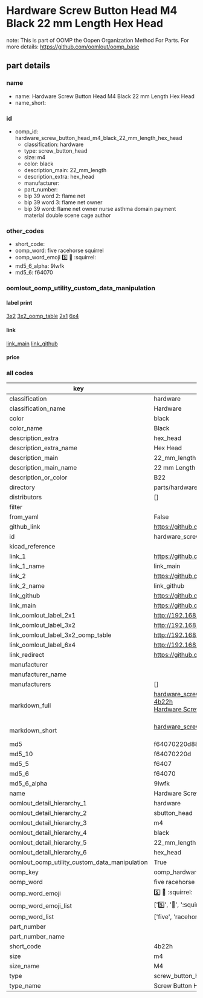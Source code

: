 # Hardware Screw Button Head M4 Black 22 mm Length Hex Head  

note: This is part of OOMP the Oopen Organization Method For Parts. For more details: https://github.com/oomlout/oomp_base

##  part details
  







### name
* name: Hardware Screw Button Head M4 Black 22 mm Length Hex Head
* name_short: 
### id
* oomp_id: hardware_screw_button_head_m4_black_22_mm_length_hex_head
  * classification: hardware
  * type: screw_button_head
  * size: m4
  * color: black
  * description_main: 22_mm_length
  * description_extra: hex_head
  * manufacturer: 
  * part_number: 
  * bip 39 word 2: flame net
  * bip 39 word 3: flame net owner
  * bip 39 word: flame net owner nurse asthma domain payment material double scene cage author

### other_codes
* short_code: 
* oomp_word: five racehorse squirrel
* oomp_word_emoji :five: :racehorse: :squirrel:
* md5_6_alpha: 9lwfk
* md5_6: f64070






### oomlout_oomp_utility_custom_data_manipulation
#### label print
[3x2](http://192.168.1.245:1112/?label=oomp%209lwfk)
[3x2_oomp_table](http://192.168.1.108:1112/?label=oomp%209lwfk)
[2x1](http://192.168.1.242:1112/?label=oomp%209lwfk)
[6x4](http://192.168.1.55:1112/?label=oomp%209lwfk)    

#### link

[link_main](https://github.com/oomlout/oomlout_oomp_version_1_messy/tree/main/parts/hardware_screw_button_head_m4_black_22_mm_length_hex_head) [link_github](https://github.com/oomlout/oomlout_oomp_version_1_messy/tree/main/parts/hardware_screw_button_head_m4_black_22_mm_length_hex_head)                             

#### price







### all codes 
| key | value |  
| --- | --- |  
| classification | hardware |  
| classification_name | Hardware |  
| color | black |  
| color_name | Black |  
| description_extra | hex_head |  
| description_extra_name | Hex Head |  
| description_main | 22_mm_length |  
| description_main_name | 22 mm Length |  
| description_or_color | B22 |  
| directory | parts/hardware_screw_button_head_m4_black_22_mm_length_hex_head |  
| distributors | [] |  
| filter |  |  
| from_yaml | False |  
| github_link | https://github.com/oomlout/oomlout_oomp_part_src/tree/main/parts/hardware_screw_button_head_m4_black_22_mm_length_hex_head |  
| id | hardware_screw_button_head_m4_black_22_mm_length_hex_head |  
| kicad_reference |  |  
| link_1 | https://github.com/oomlout/oomlout_oomp_version_1_messy/tree/main/parts/hardware_screw_button_head_m4_black_22_mm_length_hex_head |  
| link_1_name | link_main |  
| link_2 | https://github.com/oomlout/oomlout_oomp_version_1_messy/tree/main/parts/hardware_screw_button_head_m4_black_22_mm_length_hex_head |  
| link_2_name | link_github |  
| link_github | https://github.com/oomlout/oomlout_oomp_version_1_messy/tree/main/parts/hardware_screw_button_head_m4_black_22_mm_length_hex_head |  
| link_main | https://github.com/oomlout/oomlout_oomp_version_1_messy/tree/main/parts/hardware_screw_button_head_m4_black_22_mm_length_hex_head |  
| link_oomlout_label_2x1 | http://192.168.1.242:1112/?label=oomp%209lwfk |  
| link_oomlout_label_3x2 | http://192.168.1.245:1112/?label=oomp%209lwfk |  
| link_oomlout_label_3x2_oomp_table | http://192.168.1.108:1112/?label=oomp%209lwfk |  
| link_oomlout_label_6x4 | http://192.168.1.55:1112/?label=oomp%209lwfk |  
| link_redirect | https://github.com/oomlout/oomlout_oomp_version_1_messy/tree/main/parts/hardware_screw_button_head_m4_black_22_mm_length_hex_head |  
| manufacturer |  |  
| manufacturer_name |  |  
| manufacturers | [] |  
| markdown_full | [hardware_screw_button_head_m4_black_22_mm_length_hex_head](none)<br>[4b22h](none)<br>[Hardware Screw Button Head M4 Black 22 Mm Length Hex Head](none)<br><br> |  
| markdown_short | [hardware_screw_button_head_m4_black_22_mm_length_hex_head](none)<br><br> |  
| md5 | f64070220d88f435038709793c652ac2 |  
| md5_10 | f64070220d |  
| md5_5 | f6407 |  
| md5_6 | f64070 |  
| md5_6_alpha | 9lwfk |  
| name | Hardware Screw Button Head M4 Black 22 mm Length Hex Head |  
| oomlout_detail_hierarchy_1 | hardware |  
| oomlout_detail_hierarchy_2 | sbutton_head |  
| oomlout_detail_hierarchy_3 | m4 |  
| oomlout_detail_hierarchy_4 | black |  
| oomlout_detail_hierarchy_5 | 22_mm_length |  
| oomlout_detail_hierarchy_6 | hex_head |  
| oomlout_oomp_utility_custom_data_manipulation | True |  
| oomp_key | oomp_hardware_screw_button_head_m4_black_22_mm_length_hex_head |  
| oomp_word | five racehorse squirrel |  
| oomp_word_emoji | :five: :racehorse: :squirrel: |  
| oomp_word_emoji_list | [':five:', ':racehorse:', ':squirrel:'] |  
| oomp_word_list | ['five', 'racehorse', 'squirrel'] |  
| part_number |  |  
| part_number_name |  |  
| short_code | 4b22h |  
| size | m4 |  
| size_name | M4 |  
| type | screw_button_head |  
| type_name | Screw Button Head |  
